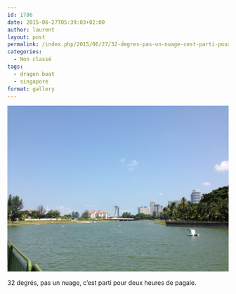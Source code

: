 ```yaml
---
id: 1786
date: 2015-06-27T05:39:03+02:00
author: laurent
layout: post
permalink: /index.php/2015/06/27/32-degres-pas-un-nuage-cest-parti-pour-deux/
categories:
  - Non classé
tags:
  - dragon boat
  - singapore
format: gallery
---
```

<img src="/images/2015/06/tumblr_nql913tDvW1uuvt0bo1_1280.jpg" />

32 degrés, pas un nuage, c&rsquo;est parti pour deux heures de pagaie.